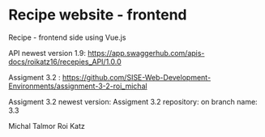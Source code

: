 # Recipe website - frontend


Recipe - frontend side using Vue.js

API newest version 1.9: https://app.swaggerhub.com/apis-docs/roikatz16/recepies_API/1.0.0

Assigment 3.2 : https://github.com/SISE-Web-Development-Environments/assignment-3-2-roi_michal

Assigment 3.2 newest version: Assigment 3.2 repository: on branch name: 3.3


Michal Talmor Roi Katz 
